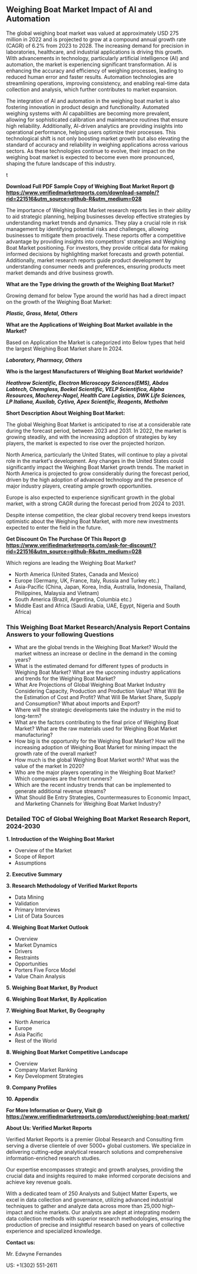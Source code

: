 <h2>Weighing Boat Market Impact of AI and Automation</h2><p>The global weighing boat market was valued at approximately USD 275 million in 2022 and is projected to grow at a compound annual growth rate (CAGR) of 6.2% from 2023 to 2028. The increasing demand for precision in laboratories, healthcare, and industrial applications is driving this growth. With advancements in technology, particularly artificial intelligence (AI) and automation, the market is experiencing significant transformation. AI is enhancing the accuracy and efficiency of weighing processes, leading to reduced human error and faster results. Automation technologies are streamlining operations, improving consistency, and enabling real-time data collection and analysis, which further contributes to market expansion.</p><p>The integration of AI and automation in the weighing boat market is also fostering innovation in product design and functionality. Automated weighing systems with AI capabilities are becoming more prevalent, allowing for sophisticated calibration and maintenance routines that ensure high reliability. Additionally, AI-driven analytics are providing insights into operational performance, helping users optimize their processes. This technological shift is not only boosting market growth but also elevating the standard of accuracy and reliability in weighing applications across various sectors. As these technologies continue to evolve, their impact on the weighing boat market is expected to become even more pronounced, shaping the future landscape of this industry.</p>t</p><p id="" class=""><strong>Download Full PDF Sample Copy of Weighing Boat Market Report @ <a href="https://www.verifiedmarketreports.com/download-sample/?rid=221516&utm_source=github-R&utm_medium=028" target="_blank">https://www.verifiedmarketreports.com/download-sample/?rid=221516&utm_source=github-R&utm_medium=028</a></strong></p><p>The importance of&nbsp;Weighing Boat Market research reports lies in their ability to aid strategic planning, helping businesses develop effective strategies by understanding market trends and dynamics. They play a crucial role in risk management by identifying potential risks and challenges, allowing businesses to mitigate them proactively. These reports offer a competitive advantage by providing insights into competitors' strategies and Weighing Boat Market positioning. For investors, they provide critical data for making informed decisions by highlighting market forecasts and growth potential. Additionally, market research reports guide product development by understanding consumer needs and preferences, ensuring products meet market demands and drive business growth.</p><p><strong>What are the&nbsp;Type driving the growth of the Weighing Boat Market?</strong></p><p id="" class="">Growing demand for below Type around the world has had a direct impact on the growth of the Weighing Boat Market:</p><em><strong>Plastic, Grass, Metal, Others</strong></em></p><strong>What are the&nbsp;Applications&nbsp;of Weighing Boat Market available in the Market?</strong></p><p id="" class="">Based on Application the Market is categorized into Below types that held the largest Weighing Boat Market share In 2024.</p><em><strong>Laboratory, Pharmacy, Others</strong></em></p><strong>Who is the largest Manufacturers of Weighing Boat Market worldwide?</strong></p><p><em><strong>Heathrow Scientific, Electron Microscopy Sciences(EMS), Abdos Labtech, Chemglass, Boekel Scientific, VELP Scientifica, Alpha Resources, Macherey-Nagel, Health Care Logistics, DWK Life Sciences, LP Italiana, Auxilab, Cytiva, Apex Scientific, Reagents, Methohm</strong></em></p><p id="" class=""><strong>Short Description About Weighing Boat Market:</strong></p><p>The global Weighing Boat Market is anticipated to rise at a considerable rate during the forecast period, between 2023 and 2031. In 2022, the market is growing steadily, and with the increasing adoption of strategies by key players, the market is expected to rise over the projected horizon.</p><p>North America, particularly the United States, will continue to play a pivotal role in the market's development. Any changes in the United States could significantly impact the Weighing Boat Market growth trends. The market in North America is projected to grow considerably during the forecast period, driven by the high adoption of advanced technology and the presence of major industry players, creating ample growth opportunities.</p><p>Europe is also expected to experience significant growth in the global market, with a strong CAGR during the forecast period from 2024 to 2031.</p><p>Despite intense competition, the clear global recovery trend keeps investors optimistic about the Weighing Boat Market, with more new investments expected to enter the field in the future.</p><p id="" class=""><strong>Get Discount On The Purchase Of This Report @ <a href="https://www.verifiedmarketreports.com/ask-for-discount/?rid=221516&utm_source=github-R&utm_medium=028" target="_blank">https://www.verifiedmarketreports.com/ask-for-discount/?rid=221516&utm_source=github-R&utm_medium=028</a></strong></p>Which regions are leading the Weighing Boat Market?</p><ul><li>North America (United States, Canada and Mexico)</li><li>Europe (Germany, UK, France, Italy, Russia and Turkey etc.)</li><li>Asia-Pacific (China, Japan, Korea, India, Australia, Indonesia, Thailand, Philippines, Malaysia and Vietnam)</li><li>South America (Brazil, Argentina, Columbia etc.)</li><li>Middle East and Africa (Saudi Arabia, UAE, Egypt, Nigeria and South Africa)</li></ul><h3 id="" class="">This Weighing Boat Market Research/Analysis Report Contains Answers to your following Questions</h3><ul><li>What are the global trends in the Weighing Boat Market? Would the market witness an increase or decline in the demand in the coming years?</li><li>What is the estimated demand for different types of products in Weighing Boat Market? What are the upcoming industry applications and trends for the Weighing Boat Market?</li><li>What Are Projections of Global Weighing Boat Market Industry Considering Capacity, Production and Production Value? What Will Be the Estimation of Cost and Profit? What Will Be Market Share, Supply and Consumption? What about imports and Export?</li><li>Where will the strategic developments take the industry in the mid to long-term?</li><li>What are the factors contributing to the final price of Weighing Boat Market? What are the raw materials used for Weighing Boat Market manufacturing?</li><li>How big is the opportunity for the Weighing Boat Market? How will the increasing adoption of Weighing Boat Market for mining impact the growth rate of the overall market?</li><li>How much is the global Weighing Boat Market worth? What was the value of the market In 2020?</li><li>Who are the major players operating in the Weighing Boat Market? Which companies are the front runners?</li><li>Which are the recent industry trends that can be implemented to generate additional revenue streams?</li><li>What Should Be Entry Strategies, Countermeasures to Economic Impact, and Marketing Channels for Weighing Boat Market Industry?</li></ul><h3 id="" class="">Detailed TOC of Global Weighing Boat Market Research Report, 2024-2030</h3><p id="" class=""><strong>1. Introduction of the Weighing Boat Market</strong></p><ul><li>Overview of the Market</li><li>Scope of Report</li><li>Assumptions</li></ul><p id="" class=""><strong>2. Executive Summary</strong></p><p id="" class=""><strong>3. Research Methodology of Verified Market Reports</strong></p><ul><li>Data Mining</li><li>Validation</li><li>Primary Interviews</li><li>List of Data Sources</li></ul><p id="" class=""><strong>4. Weighing Boat Market Outlook</strong></p><ul><li>Overview</li><li>Market Dynamics</li><li>Drivers</li><li>Restraints</li><li>Opportunities</li><li>Porters Five Force Model</li><li>Value Chain Analysis</li></ul><p id="" class=""><strong>5. Weighing Boat Market, By Product</strong></p><p id="" class=""><strong>6. Weighing Boat Market, By Application</strong></p><p id="" class=""><strong>7. Weighing Boat Market, By Geography</strong></p><ul><li>North America</li><li>Europe</li><li>Asia Pacific</li><li>Rest of the World</li></ul><p id="" class=""><strong>8. Weighing Boat Market Competitive Landscape</strong></p><ul><li>Overview</li><li>Company Market Ranking</li><li>Key Development Strategies</li></ul><p id="" class=""><strong>9. Company Profiles</strong></p><p id="" class=""><strong>10. Appendix</strong></p><p id="" class=""><strong>For More Information or Query, Visit @ <a href="https://www.verifiedmarketreports.com/product/weighing-boat-market/" target="_blank">https://www.verifiedmarketreports.com/product/weighing-boat-market/</a></strong></p><p id="" class=""><strong>About Us: Verified Market Reports</strong></p><p id="" class="">Verified Market Reports is a premier Global Research and Consulting firm serving a diverse clientele of over 5000+ global customers. We specialize in delivering cutting-edge analytical research solutions and comprehensive information-enriched research studies.</p><p id="" class="">Our expertise encompasses strategic and growth analyses, providing the crucial data and insights required to make informed corporate decisions and achieve key revenue goals.</p><p id="" class="">With a dedicated team of 250 Analysts and Subject Matter Experts, we excel in data collection and governance, utilizing advanced industrial techniques to gather and analyze data across more than 25,000 high-impact and niche markets. Our analysts are adept at integrating modern data collection methods with superior research methodologies, ensuring the production of precise and insightful research based on years of collective experience and specialized knowledge.</p><p id="" class=""><strong>Contact us:</strong></p><p id="" class="">Mr. Edwyne Fernandes</p><p id="" class="">US: +1(302) 551-2611</p>